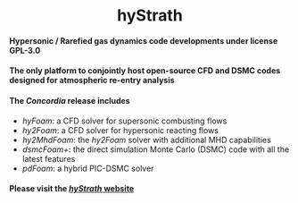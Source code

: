 <h1 align="center">hyStrath</h1>  

#### Hypersonic / Rarefied gas dynamics code developments under license GPL-3.0 
#### The only platform to conjointly host open-source CFD and DSMC codes designed for atmospheric re-entry analysis

#### The *Concordia* release includes  
+ *hyFoam*: a CFD solver for supersonic combusting flows   
+ *hy2Foam*: a CFD solver for hypersonic reacting flows   
+ *hy2MhdFoam*: the *hy2Foam* solver with additional MHD capabilities  
+ *dsmcFoam+*: the direct simulation Monte Carlo (DSMC) code with all the latest features  
+ *pdFoam*: a hybrid PIC-DSMC solver   

#### Please visit the [_hyStrath_ website](https://vincentcasseau.github.io/)
